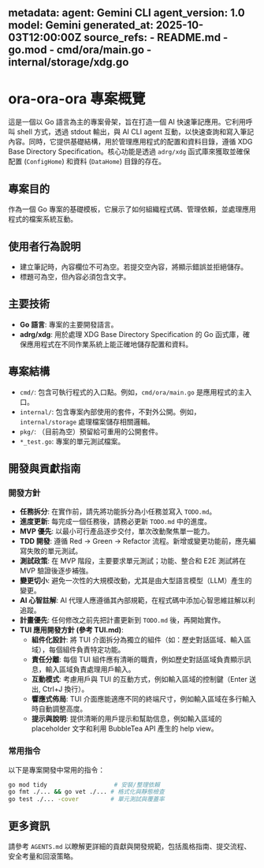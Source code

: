 metadata:
  agent: Gemini CLI
  agent_version: 1.0
  model: Gemini
  generated_at: 2025-10-03T12:00:00Z
  source_refs:
    - README.md
    - go.mod
    - cmd/ora/main.go
    - internal/storage/xdg.go
---
# ora-ora-ora 專案概覽

這是一個以 Go 語言為主的專案骨架，旨在打造一個 AI 快速筆記應用。它利用呼叫 shell 方式，透過 stdout 輸出，與 AI CLI agent 互動，以快速查詢和寫入筆記內容。同時，它提供基礎結構，用於管理應用程式的配置和資料目錄，遵循 XDG Base Directory Specification。核心功能是透過 `adrg/xdg` 函式庫來獲取並確保配置 (`ConfigHome`) 和資料 (`DataHome`) 目錄的存在。

## 專案目的
作為一個 Go 專案的基礎模板，它展示了如何組織程式碼、管理依賴，並處理應用程式的檔案系統互動。

## 使用者行為說明
- 建立筆記時，內容欄位不可為空。若提交空內容，將顯示錯誤並拒絕儲存。
- 標題可為空，但內容必須包含文字。

## 主要技術
- **Go 語言**: 專案的主要開發語言。
- **adrg/xdg**: 用於處理 XDG Base Directory Specification 的 Go 函式庫，確保應用程式在不同作業系統上能正確地儲存配置和資料。

## 專案結構
- `cmd/`: 包含可執行程式的入口點。例如，`cmd/ora/main.go` 是應用程式的主入口。
- `internal/`: 包含專案內部使用的套件，不對外公開。例如，`internal/storage` 處理檔案儲存相關邏輯。
- `pkg/`: （目前為空）預留給可重用的公開套件。
- `*_test.go`: 專案的單元測試檔案。

## 開發與貢獻指南

### 開發方針
- **任務拆分**: 在實作前，請先將功能拆分為小任務並寫入 `TODO.md`。
- **進度更新**: 每完成一個任務後，請務必更新 `TODO.md` 中的進度。
- **MVP 優先**: 以最小可行產品逐步交付，單次改動聚焦單一能力。
- **TDD 開發**: 遵循 Red → Green → Refactor 流程。新增或變更功能前，應先編寫失敗的單元測試。
- **測試政策**: 在 MVP 階段，主要要求單元測試；功能、整合和 E2E 測試將在 MVP 驗證後逐步補強。
- **變更切小**: 避免一次性的大規模改動，尤其是由大型語言模型（LLM）產生的變更。
- **AI 心智註解**: AI 代理人應遵循其內部規範，在程式碼中添加心智思維註解以利追蹤。
- **計畫優先**: 任何修改之前先把計畫更新到 `TODO.md` 後，再開始實作。
- **TUI 應用開發方針 (參考 TUI.md)**:
  - **組件化設計**: 將 TUI 介面拆分為獨立的組件（如：歷史對話區域、輸入區域），每個組件負責特定功能。
  - **責任分離**: 每個 TUI 組件應有清晰的職責，例如歷史對話區域負責顯示訊息，輸入區域負責處理用戶輸入。
  - **互動模式**: 考慮用戶與 TUI 的互動方式，例如輸入區域的控制鍵（Enter 送出, Ctrl+J 換行）。
  - **響應式佈局**: TUI 介面應能適應不同的終端尺寸，例如輸入區域在多行輸入時自動調整高度。
  - **提示與說明**: 提供清晰的用戶提示和幫助信息，例如輸入區域的 placeholder 文字和利用 BubbleTea API 產生的 help view。

### 常用指令
以下是專案開發中常用的指令：

```bash
go mod tidy                   # 安裝/整理依賴
go fmt ./... && go vet ./... # 格式化與靜態檢查
go test ./... -cover         # 單元測試與覆蓋率
```

## 更多資訊
請參考 `AGENTS.md` 以瞭解更詳細的貢獻與開發規範，包括風格指南、提交流程、安全考量和回滾策略。
